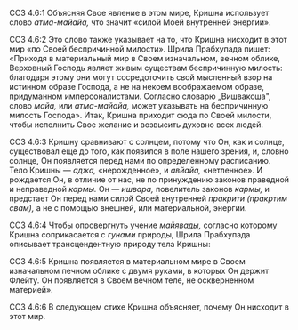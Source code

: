 ССЗ 4.6:1	Объясняя Свое явление в этом мире, Кришна использует слово _атма-майайа,_ что значит «силой Моей внутренней энергии».

ССЗ 4.6:2	Это слово также указывает на то, что Кришна нисходит в этот мир «по Своей беспричинной милости». Шрила Прабхупада пишет: «Приходя в материальный мир в Своем изначальном, вечном облике, Верховный Господь являет живым существам беспричинную милость: благодаря этому они могут сосредоточить свой мысленный взор на истинном образе Господа, а не на некоем воображаемом образе, придуманном имперсоналистами. Согласно словарю „Вишвакоша", слово _майа,_ или _атма-майайа,_ может указывать на беспричинную милость Господа». Итак, Кришна приходит сюда по Своей милости, чтобы исполнить Свое желание и возвысить духовно всех людей.

ССЗ 4.6:3	Кришну сравнивают с солнцем, потому что Он, как и солнце, существовал еще до того, как появился в поле нашего зрения, и, словно солнце, Он появляется перед нами по определенному расписанию. Тело Кришны — _аджа,_ «нерожденное», и _авйайа,_ «нетленное». И рождается Он, в отличие от нас, не по принуждению законов праведной и неправедной _кармы._ Он — _ишвара,_ повелитель законов _кармы,_ и предстает Он перед нами силой Своей внутренней _пракрити (пракртим свам),_ а не с помощью внешней, или материальной, энергии.

ССЗ 4.6:4	Чтобы опровергнуть учение _майявады,_ согласно которому Кришна соприкасается с _гунами_ природы, Шрила Прабхупада описывает трансцендентную природу тела Кришны:

ССЗ 4.6:5	Кришна появляется в материальном мире в Своем изначальном печном облике с двумя руками, в которых Он держит Флейту. Он появляется в Своем вечном теле, не оскверненном материей».

ССЗ 4.6:6	В следующем стихе Кришна объясняет, почему Он нисходит в этот мир.